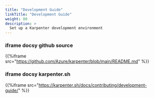 ```yaml
---
title: "Development Guide"
linkTitle: "Development Guide"
weight: 80
description: >
  Set up a Karpenter development environment
---
```


### iframe docsy github source

{{%iframe src="https://github.com/Azure/karpenter/blob/main/README.md" %}}

### iframe docsy karpenter.sh

{{%iframe src="https://karpenter.sh/docs/contributing/development-guide/" %}}
